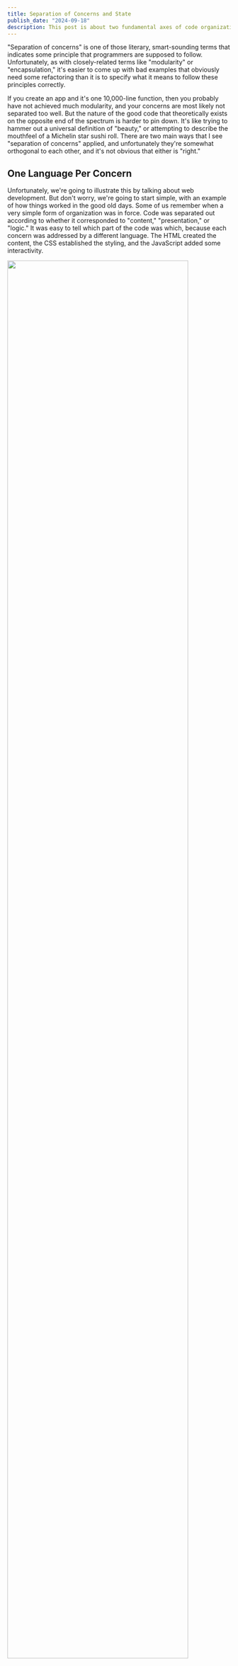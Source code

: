 ```yaml
---
title: Separation of Concerns and State
publish_date: "2024-09-18"
description: This post is about two fundamental axes of code organization in programming projects.
---
```


"Separation of concerns" is one of those literary, smart-sounding terms that indicates some principle that programmers are supposed to follow. Unfortunately, as with closely-related terms like "modularity" or "encapsulation," it's easier to come up with bad examples that obviously need some refactoring than it is to specify what it means to follow these principles correctly.

If you create an app and it's one 10,000-line function, then you probably have not achieved much modularity, and your concerns are most likely not separated too well. But the nature of the good code that theoretically exists on the opposite end of the spectrum is harder to pin down. It's like trying to hammer out a universal definition of "beauty," or attempting to describe the mouthfeel of a Michelin star sushi roll. There are two main ways that I see "separation of concerns" applied, and unfortunately they're somewhat orthogonal to each other, and it's not obvious that either is "right."

<!-- talk version: folks, idk if you've noticed, but we're not allowed to just be software engineers anymore; we have to be intellectuals. you can't log into linkedin without tripping over a rickety pile of syllables like "separation of concerns." what does separation of concerns mean? anyone? -->

## One Language Per Concern

Unfortunately, we're going to illustrate this by talking about web development. But don't worry, we're going to start simple, with an example of how things worked in the good old days. Some of us remember when a very simple form of organization was in force. Code was separated out according to whether it corresponded to "content," "presentation," or "logic." It was easy to tell which part of the code was which, because each concern was addressed by a different language. The HTML created the content, the CSS established the styling, and the JavaScript added some interactivity.

<img src="/notes/separation-of-concerns/html-css-js.svg" style="width: 90%; height: auto; margin: 0 auto;" />

Surely, this is the ultimate example of separation of concerns! The whole codebase is divided into three different languages, and these three concerns are thereby addressed.

But this paradigm has been almost completely abandoned. If you look at the average React project these days, you'll probably see something more like this:

<img src="/notes/separation-of-concerns/react-component.svg" style="width: 90%; height: auto; margin: 0 auto;" />

Content, presentation, and logic are freely mixed! What happened to separation of concerns? The concerns are still there, but they're not exactly separated, are they?

## If as one people speaking the same language they have begun to do this...

Obviously, that initial neatness is a little bit of an illusion. There's at least, like, one more layer to this, which is that when you're making a web app, you probably have a server application that serves your web pages and lets you request and re-request content to put on them, and that server application is perhaps also written in yet another different programming language: PHP, Java, Python... and this kind of fits with the one language, one concern idea: you can write a Python API to deal with persisting data, and syncing it between clients, and other server-side-type stuff. The server stores and retrieves information that belongs to the current user, and then the client-side layers described above express, present, and liven up that content.

But a big story in web development over the last decade or so is the rise of Node.js. We can trace its rise via the Stack Overflow Developer Survey; it went from 10-15% of web developers using it [in the survey's early years, about a decade ago](https://survey.stackoverflow.co/2015#tech-lang), to peaking with 50% of them using it in 2020, to [still being the single most popular web technology in 2024](https://survey.stackoverflow.co/2024/technology#most-popular-technologies-webframe), with no other server-side technology really coming close.

And the appeal of Node.js is basically that it de-separates concerns. It removes that other language, and lets you write JavaScript that stores stuff in databases; it lets you call the exact same function that you might call on the server in the code running in a user's browser. With new full-stack libraries and frameworks, like tRPC or Next.js server actions, the fact that some of your code is running on the server and some is running on the client almost disappears, or at least that's the idea.

In web development, some of the code is running on [some server in Virginia that Amazon owns](https://www.aboutamazon.com/news/aws/aws-data-center-inside), and some of it is running in the background of mobile Safari on someone's grandma's iPhone SE in a fishing shack in Maine, and the fact that it can be actively hard to figure out which code is running on that server and which is running on that client when reading code written for a modern Node.js-based framework like Next.js is quite the testament to how de-separated concerns have gotten in web development. We're no longer living in the same universe as the one-language-per-concern approach.

Why is this approach so popular, and rising? What happened to the old way of organizing code?

## Geological Strata: The Pangaea Approach

The first paradigm, the one that splits up content and presentation and client and server, consists of layers of code that are in some way homogenous. Each layer might have its own language; it almost certainly has its own specific vocabulary in that language. You might fall into it by splitting code up into HTML, CSS, JavaScript, and Python; you might end up using it by having a frontend, a backend, and a database; or you might implement it yourself by splitting the splitting your route handler up into middleware that handles the result in a series of simple steps. This is the kind of organization that is pointed to by the concept of a technology stack.

<!-- image of app with horizontal slices. ideally this would be an image of labeled layers of rock. put diagrams of stacks like lamp, mern, etc next to it  -->

## Fault Lines: The Continental Approach

Or, on the other hand, you could divide up your code the other way - group code so that all the parts responsible for one specific page, or component, or API route are grouped together. A very basic and very impactful example of this approach is Next.js' file system-based routing. It used to be that you'd have an HTML file, a JavaScript file, and a CSS file; now, as we've seen, those elements are mixed together, but you literally have one file for each page and each API endpoint that can be viewed or used.

<!-- remember, this was the actual insight: -->

In the old model, separation of concerns is applied to \*technical\* concerns; code is organized and architected so that the backend code that addresses the concerns "persistence" and "shared data" is separate from the frontend code that addresses "organization" and "presentation," and even the content is separate from the code that makes it interactive, since static content and dynamic content were kind of considered separate from a technical perspective. In the newer one, separation of concerns is applied to \*logical\* concerns; frontend code is separated into components, so that the header component with little dropdown menus that you can hover over is separate from the slider component that lets you input a value in a certain range into a form. Those two types of component represent two very different, specific goals that a page might need to achieve, and most likely have almost no code and logic in common. Under the new paradigm, those components are pretty self-contained and isolated from each other; under the old paradigm, their CSS might share space in the same file. Code is also heavily split at the page level these days, to the point where every page and API route in your program might be effectively treated like an individual program.

<!-- image with fault lines cracking the top few layers. each new "island" has a name like "home page", "login page", etc. it has rocks on it that represent different components, like Header and Navbar and Slider -->

<!-- you could also call these "silos" or "pipelines" compared to "layers of the stack" -->

<!-- or "modularity" instead of "separation of concerns" -->

## The Case For Fault Lines

So, why is this approach so popular? Let me tell a quick story about some code I stumbled across at work. I was getting redirected back and forth between some pages when I wasn't expecting to be, but I couldn't find any redirect code in the pages I was looking at themselves. Eventually, I figured out that every page was calling a function called `isAuthorized`, and that function was trying to figure out if I was allowed to be on a page based on my user account and triggering redirects if not. What that function was trying to do was abstract away the concern of "should the user be on the current page, and where should they go if not;" but in practice, it consisted of a bunch of if statements going like, "if the current URL is the one for this one particular dashboard, check this cookie, and if it says this, redirect them here. if the current URL is this other particular dashboard, check this cookie, and redirect them over there if it doesn't exist." And so on.

The problem was that that setup did not sufficiently abstract away the concern of "figure out what page the user should actually be on." It moved it out of the way, so you didn't have to see that logic whenever you had to look at the code for the page, but it also made it so that you had to actively go looking for that logic whenever something went wrong: which would happen whenever a page's URL changed, or if we decided that different permissions were required to see a given thing. It was still a very concrete, unignorable concern; just one that was slightly inconvenient to go and address.

Technical concerns are very susceptible to being abstracted away, a phrase which here means that you don't have to think about how they work. Databases are a prime example of this: the technical concern of "how does persistent data get stored and retrieved an efficient way" is one that pervades almost every part of every app, but basically no one needs to worry about how it's implemented on a technical level. It becomes an abstraction, a word that here means something that exists only as a concept, not a demanding technical cause area. Similarly, as we've said, modern Node.js frameworks have made incredible progress towards abstracting away the technical differences between a server in a data center and an iPhone in Idaho, to the point where your frontend components can pretty easily be rendered on either advice, and React especially is going even further down that path.

Logical concerns are different. One could make a pretty decent argument that you should not even want to abstract "is the user allowed to be on the current page" away; it's something that you kinda have to think about, in detail. If you try to abstract it away, what you'll probably do is create another tiny little layer on your stack, but the structure and the divisions of that layer will mirror the structure and divisions of the pages themselves. The two layers will still be coupled and still essentially depend on each other, in needing to mirror each other; all you've done is split the code up between two different places, kind of like how you were supposed to split up the HTML, CSS, and JavaScript for the same parts of the page back in the old days. (This is the same kind of uncomfortable back-and-forth mirroring that led to Tailwind CSS, according to [his blog post](https://adamwathan.me/css-utility-classes-and-separation-of-concerns/) where he dissected "separation of concerns" from the perspective of coupling and dependencies in his workflow.)

So, the case for splitting things up based on logical concerns is that consolidating code so that the parts that logically need to work together are stored together, like the HTML, CSS, and JavaScript for a specific header component, makes sense, and that abstracting logical concerns away like technical ones doesn't really work, so there's really no advantage to trying. There are even technical opportunities that you get by addressing logical concerns individually. Serverless cloud providers like Vercel or AWS Lambda use logical separation of concerns to deploy each page and API endpoint of an app as a separate small program, instead of grouping them together on a technical basis into a single HTTP server application, so that they can be started up and deployed in as many instances as you want to wherever you want to deploy them to at a moment's notice, which allegedly is a great way to optimize your use of computing resources (although the increased complexity and the continued need for centralized resources like databases sometimes doesn't make it worth it.)

## The Case For Continents

It's probably possible to go to far with this whole thing. Microservices architectures usually involve different logical parts of a website's backend being literally written to be separate programs that communicate with each other over a network to coordinate and accomplish tasks. It sounds kinda cool to me, but from what I've seen online, it can get really complicated.

## What You're Deciding

When you organize code or architect a system, what you're ultimately deciding is which layers will live in the bedrock and be shared across the different entrypoints and paths through your code, and which layers will be separate and part of their own islands. Components and pages are typically pretty separated across an app; highly technical parts like databases are usually shared across an app; the details are up to you. What hidden layers will you create, and what details will you bring to the surface?

<!--

i think "modularity" is the islands-axis and "separation of concerns" is the layers-axis

## Top Ten Stimulating Ways to Organize Your Code

- put all the functions in one file
- put all the classes in one file and their method definitions in another. methods can be defined apart from the classes
- put all your imports in one file and then import that file with * in all the other ones
- put all your imports in an array and loop over it?
- create pure functions, except when they need to have side effects, create a dedicated impure function to contain one function's side effects
- slice mortgage-backed securities into tranches that look way more reliable than they are. don't worry, this won't have any externalities
- write all your performance-critical code in C or assembly assembly and import it with that magic import for bun. write the code where you don't need to care about performance in perl and import that too
- how else could you artificially cause code to be divided up based on language. always use R for stats, python for ML, rust for threading, Java for data structures?
- two really big classes: one for input, one for output
- store every symbol as a key in a dict where the value is the file it's in so that it can be automatically imported from the right place. that way you only have to update one place if you move a thing from one file to another
- can you split up expressions and statements? additions and subtractions? while loops and for loops?
this could at some point become kind of mean making fun of the "homogenous layers" approach.
- what would the least homogenous layers look like? one full stack for each div on the page, complete with its own backend and database instance? the client-side responsible for taking the output of each server, maybe identified by a data- property on each div, and putting it in the divs on the page?

- and the top one way to organize your code: one ten-thousand line function

basic next.js app that stores to-do lists, except whenever you create a new one, it spawns a docker container with a server for that day's to-do list, which has some specific output port (each server serves on 3000 inside the container, and just maps to a different port specified by the docker run command) and the next.js app makes an iframe that showcases what is rendered by that server. each container can be based on a different image; it's like a collage. how long does it take to start a docker container like that? how much do i need to fill while that's happening.

dockerfile -> docker buildx -> docker image -> running container

-->

## Acknowledgements

This blog post was very much inspired by [this brief description of the design decisions behind Vue 3](https://vuejs.org/guide/extras/composition-api-faq.html#more-flexible-code-organization), although I had completely forgotten the term "logical concerns" over the years and thought that I invented it while writing this post, as well as the above-linked [blog post](https://adamwathan.me/css-utility-classes-and-separation-of-concerns/) about TailwindCSS, and my coworker Ryan, who wrote the `isAuthorized` stuff.

